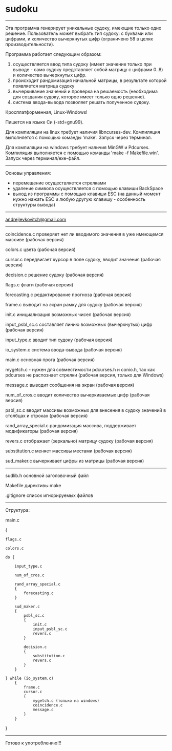 # sudoku
______
Эта программа генерирует уникальные судоку, имеющие только одно решение. Пользователь может выбрать тип судоку: с буквами или цифрами, и количество вычеркнутых цифр (ограничено 58 в целях производительности).

Программа работает следующим образом:
1) осуществляется ввод типа судоку (имеет значение только при выводе - само судоку представляет собой матрицу с цифрами 0..8) и количество вычеркнутых цифр.
2) происходит рандомизация начальной матрицы, в результате которой появляется матрица судоку
3) вычеркивание значений и проверка на решаемость (необходима для создания судоку, которое имеет только одно решение).
4) система ввода-вывода позволяет решать полученное судоку.

Кросплатформенная, Linux-Windows!

Пишется на языке Си (-std=gnu99).

Для компиляции на linux требует наличия libncurses-dev. Компиляция выполняется с помощью команды 'make'. Запуск через терминал.

Для компиляции на windows требует наличия MinGW и Pdcurses. Компиляция выполняется с помощью команды 'make -f Makefile.win'. Запуск через терминал/exe-файл.
______
Основы управления:
- перемещение осуществляется стрелками
- удаление символа осуществляется с помощью клавиши BackSpace
- выход из программы с помощью клавиши ESC (на данный момент нужно нажать ESC и любую другую клавишу - особенность структуры вывода)
______
andrejlevkovitch@gmail.com
______
coincidence.c проверяет нет ли вводимого значения в уже имеющемся массиве (рабочая версия)

colors.c цвета (рабочая версия)

cursor.c передвигает курсор в поле судоку, вводит значения (рабочая версия)

decision.c решение судоку (рабочая версия)

flags.c флаги (рабочая версия)

forecasting.c редактирование прогноза (рабочая версия)

frame.c выводит на экран рамку для судоку (рабочая версия)

init.c инициализация возможных чисел (рабочая версия)

input_psbl_sc.c составляет линию возможных (вычеркнутых) цифр (рабочая версия)

input_type.c вводит тип судоку (рабочая версия)

io_system.c система ввода-вывода (рабочая версия)

main.c основная прога (рабочая версия)

mygetch.c - нужен для совместимости pdcurses.h и conio.h, так как pdcurses не распознает стрелки (рабочая версия, только для Windows)

message.c выводит сообщения на экран (рабочая версия)

num_of_cros.c вводит количество вычеркиваемых цифр (рабочая версия)

psbl_sc.c вводит массивы возможных для внесения в судоку значений в столбцах и строках (рабочая версия)

rand_array_special.c рандомизация массива, поддерживает модификаторы (рабочая версия)

revers.c отображает (зеркально) матрицу судоку (рабочая версия)

substitution.c меняет массивы местами (рабочая версия)

sud_maker.c вычеркивает цифры из матрицы (рабочая версия)
______
sudlib.h основной заголовочный файл

Makefile директивы make

.gitignore список игнорируемых файлов
______
Структура:

main.c

{

    flags.c

    colors.c

    do {

        input_type.c

        num_of_cros.c

        rand_array_special.c
        {
            forecasting.c
        }

        sud_maker.c
        {
            psbl_sc.c
            {
                init.c
                input_psbl_sc.c
                revers.c
            }

            decision.c
            {
                substitution.c
                revers.c
            }
        }

    } while (io_system.c)
        {
            frame.c
            cursor.c
            {
                mygetch.c (только на windows)
                coincidence.c
                message.c
            }
        }

}
______
Готово к употреблению!!!
